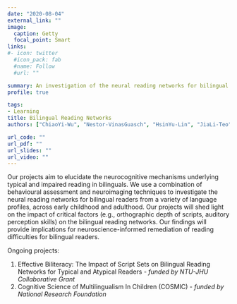 ```yaml
---
date: "2020-08-04"
external_link: ""
image:
  caption: Getty
  focal_point: Smart
links:
#- icon: twitter
  #icon_pack: fab
  #name: Follow
  #url: ""

summary: An investigation of the neural reading networks for bilingual readers.
profile: true

tags:
- Learning
title: Bilingual Reading Networks
authors: ["ChiaoYi-Wu", "Nestor-VinasGuasch", "HsinYu-Lin", "JiaLi-Teo","LiTong-Low", "Annabel-Chen"]

url_code: ""
url_pdf: ""
url_slides: ""
url_video: ""
---
```

Our projects aim to elucidate the neurocognitive mechanisms underlying typical and impaired reading in bilinguals. 
We use a combination of behavioural assessment and neuroimaging techniques to investigate the neural reading networks for bilingual readers from a variety of language profiles, across early childhood and adulthood. 
Our projects will shed light on the impact of critical factors (e.g., orthographic depth of scripts, auditory perception skills) on the bilingual reading networks. Our findings will provide implications for neuroscience-informed remediation of reading difficulties for bilingual readers.

Ongoing projects:

1.	Effective Biliteracy: The Impact of Script Sets on Bilingual Reading Networks for Typical and Atypical Readers - *funded by NTU-JHU Collaborative Grant*
2.	Cognitive Science of Multilingualism In Children (COSMIC) - *funded by National Research Foundation*

